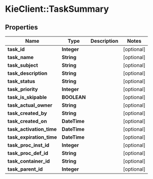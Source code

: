 # KieClient::TaskSummary

## Properties
Name | Type | Description | Notes
------------ | ------------- | ------------- | -------------
**task_id** | **Integer** |  | [optional] 
**task_name** | **String** |  | [optional] 
**task_subject** | **String** |  | [optional] 
**task_description** | **String** |  | [optional] 
**task_status** | **String** |  | [optional] 
**task_priority** | **Integer** |  | [optional] 
**task_is_skipable** | **BOOLEAN** |  | [optional] 
**task_actual_owner** | **String** |  | [optional] 
**task_created_by** | **String** |  | [optional] 
**task_created_on** | **DateTime** |  | [optional] 
**task_activation_time** | **DateTime** |  | [optional] 
**task_expiration_time** | **DateTime** |  | [optional] 
**task_proc_inst_id** | **Integer** |  | [optional] 
**task_proc_def_id** | **String** |  | [optional] 
**task_container_id** | **String** |  | [optional] 
**task_parent_id** | **Integer** |  | [optional] 


